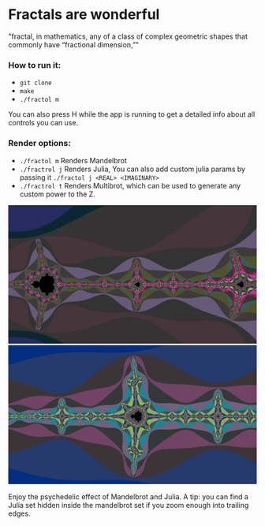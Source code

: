# Fractals are wonderful

"fractal, in mathematics, any of a class of complex geometric shapes that commonly have “fractional dimension,”"

### How to run it:

- `git clone`
- `make`
- `./fractol m`

You can also press H while the app is running to get a detailed info about all controls you can use.

### Render options:

- `./fractol m` Renders Mandelbrot
- `./fractrol j` Renders Julia, You can also add custom julia params by passing it `./fractol j <REAL> <IMAGINARY>`
- `./fractrol t` Renders Multibrot, which can be used to generate any custom power to the Z.

![Mabdelbrot Trail](docs/screenshots/mandelbrot1.png)
![Mabdelbrot Zoom into Trail](docs/screenshots/mandelbrot2.png)

Enjoy the psychedelic effect of Mandelbrot and Julia.
A tip: you can find a Julia set hidden inside the mandelbrot set if you zoom enough into trailing edges. 
